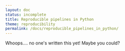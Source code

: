 ```yaml
---
layout: doc
status: incomplete
title: Reproducible pipelines in Python
theme: reproducibility
permalink: /docs/reproducible_pipelines_in_python/
---
```


Whoops.... no one's written this yet! Maybe you could?
